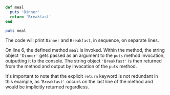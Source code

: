 ```Ruby
def meal
  puts 'Dinner'
  return 'Breakfast'
end

puts meal
```
The code will print `Dinner` and `Breakfast`, in sequence, on separate lines.

On line 6, the defined method `meal` is invoked. Within the method, the string object `'Dinner'` gets passed as an argument to the `puts` method invocation, outputting it to the console. The string object `'Breakfast'` is then returned from the method and output by invocation of the `puts` method.

It's important to note that the explicit `return` keyword is not redundant in this example, as '`Breakfast'` occurs on the last line of the method and would be implicitly returned regardless.